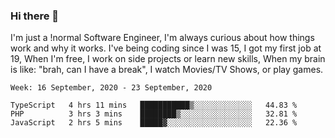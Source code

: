 ### Hi there 👋

I'm just a !normal Software Engineer, I'm always curious about how things work and why it works. I've being coding since I was 15, I got my first job at 19, When I'm free, I work on side projects or learn new skills, When my brain is like: "brah, can I have a break", I watch Movies/TV Shows, or play games.

<!--START_SECTION:waka-->
```text
Week: 16 September, 2020 - 23 September, 2020

TypeScript   4 hrs 11 mins   ███████████▒░░░░░░░░░░░░░   44.83 % 
PHP          3 hrs 3 mins    ████████▒░░░░░░░░░░░░░░░░   32.81 % 
JavaScript   2 hrs 5 mins    █████▓░░░░░░░░░░░░░░░░░░░   22.36 % 
```
<!--END_SECTION:waka-->

<!--
**Oudmane/Oudmane** is a ✨ _special_ ✨ repository because its `README.md` (this file) appears on your GitHub profile.

Here are some ideas to get you started:

- 🔭 I’m currently working on ...
- 🌱 I’m currently learning ...
- 👯 I’m looking to collaborate on ...
- 🤔 I’m looking for help with ...
- 💬 Ask me about ...
- 📫 How to reach me: ...
- 😄 Pronouns: ...
- ⚡ Fun fact: ...
-->
